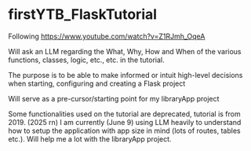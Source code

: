 # firstYTB_FlaskTutorial
Following https://www.youtube.com/watch?v=Z1RJmh_OqeA

Will ask an LLM regarding the What, Why, How and When of the various functions, 
classes, logic, etc., etc. in the tutorial.

The purpose is to be able to make informed or intuit 
high-level decisions when starting, configuring and creating a Flask project

Will serve as a pre-cursor/starting point for my libraryApp project



Some functionalities used on the tutorial are deprecated, tutorial is from 2019. (2025 rn)
I am currently (June 9) using LLM heavily to understand how to setup the application with app size in mind (lots of routes, tables etc.). Will help me a lot with the libraryApp project.
